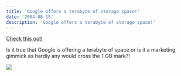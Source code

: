 ```yaml
---
title: 'Google offers a terabyte of storage space!'
date: '2004-08-15'
description: 'Google offers a terabyte of storage space!'
---
```


[Check this out!][0]  
  
Is it true that Google is offering a terabyte of space or is it a marketing gimmick as hardly any would cross the 1 GB mark?!  

![](/images/7854873-109255545790051031?l=shvelmur.blogspot.com)


[0]: http://www.scripting.com/images/archiveScriptingCom/2004/05/18/terabyte.gif